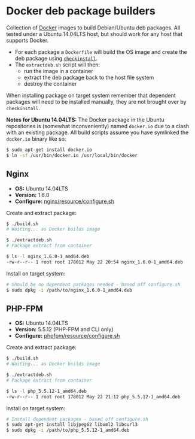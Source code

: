 # Docker deb package builders
Collection of [Docker](https://www.docker.io/) images to build Debian/Ubuntu deb packages. All tested under a Ubuntu 14.04LTS host, but should work for any host that supports Docker.

- For each package a `Dockerfile` will build the OS image and create the deb package using [`checkinstall`](https://help.ubuntu.com/community/CheckInstall).
- The `extractdeb.sh` script will then:
	- run the image in a container
	- extract the deb package back to the host file system
	- destroy the container

When installing package on target system remember that dependent packages will need to be installed manually, they are not brought over by `checkinstall`.

**Notes for Ubuntu 14.04LTS:** The Docker package in the Ubuntu repositories is (somewhat inconveniently) named `docker.io` due to a clash with an existing package. All build scripts assume you have symlinked the `docker.io` binary like so:

```sh
$ sudo apt-get install docker.io
$ ln -sf /usr/bin/docker.io /usr/local/bin/docker
```

## Nginx
- **OS:** Ubuntu 14.04LTS
- **Version:** 1.6.0
- **Configure:** [nginx/resource/configure.sh](nginx/resource/configure.sh)

Create and extract package:
```sh
$ ./build.sh
# Waiting... as Docker builds image

$ ./extractdeb.sh
# Package extract from container

$ ls -l nginx_1.6.0-1_amd64.deb
-rw-r--r-- 1 root root 178012 May 22 20:54 nginx_1.6.0-1_amd64.deb
```

Install on target system:
```sh
# Should be no dependent packages needed - based off configure.sh
$ sudo dpkg -i /path/to/nginx_1.6.0-1_amd64.deb
```

## PHP-FPM
- **OS:** Ubuntu 14.04LTS
- **Version:** 5.5.12 (PHP-FPM and CLI only)
- **Configure:** [phpfpm/resource/configure.sh](phpfpm/resource/configure.sh)

Create and extract package:
```sh
$ ./build.sh
# Waiting... as Docker builds image

$ ./extractdeb.sh
# Package extract from container

$ ls -l php_5.5.12-1_amd64.deb
-rw-r--r-- 1 root root 178012 May 22 21:12 php_5.5.12-1_amd64.deb
```

Install on target system:
```sh
# Install dependent packages - based off configure.sh
$ sudo apt-get install libjpeg62 libxml2 libcurl3
$ sudo dpkg -i /path/to/php_5.5.12-1_amd64.deb
```
